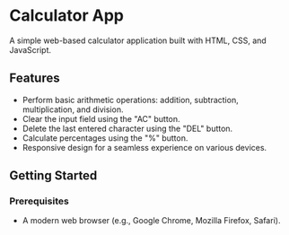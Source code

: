 # Calculator App

A simple web-based calculator application built with HTML, CSS, and JavaScript.

## Features

- Perform basic arithmetic operations: addition, subtraction, multiplication, and division.
- Clear the input field using the "AC" button.
- Delete the last entered character using the "DEL" button.
- Calculate percentages using the "%" button.
- Responsive design for a seamless experience on various devices.

## Getting Started

### Prerequisites

- A modern web browser (e.g., Google Chrome, Mozilla Firefox, Safari).


